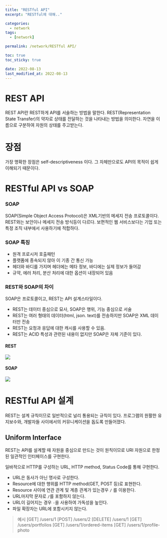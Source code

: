```yaml
---
title: "RESTful API"
excerpt: "RESTful에 대해.."

categories:
  - network
tags:
  - [network]

permalink: /network/RESTful API/

toc: true
toc_sticky: true

date: 2022-08-13
last_modified_at: 2022-08-13
---
```


# REST API
REST API란 REST하게 API를 서술하는 방법을 말한다. 
REST(Representation State Transfer)의 약자로 상태를 전달하는 것을 나타내는 방법을 의미한다. 자연을 이름으로 구분하여 자원의 상태를 주고받는다.

# 장점
가장 명확한 장점은 self-descriptiveness 이다. 그 자체만으로도 API의 목적이 쉽게 이해되기 때문이다.

# RESTful API vs SOAP

### SOAP
SOAP(Simple Object Access Protocol)은 XML기반의 메세지 전송 프로토콜이다. REST와는 보안이나 메세지 전송 방식등이 다르다. 보편적인 웹 서비스보다는 기업 또는 특정 조직 내부에서 사용하기에 적합하다.

### SOAP 특징
- 원격 프로시저 호출패턴
- 플랫폼에 종속되지 않아 이 기종 간 통신 가능
- 헤더와 바디를 가지며 헤더에는 메타 정보, 바디에는 실제 정보가 들어감
- 규약, 에러 처리, 분산 처리에 대한 옵션이 내장되어 있음

### REST와 SOAP의 차이

SOAP은 프로토콜이고, REST는 API 설계스타일이다.

- REST는 데이터 중심으로 묘사, SOAP은 행위, 기능 중심으로 서술
- REST는 여러 형태의 데이터(html, json. text)를 전송하지만 SOAP은 XML 데이터만 전송
- REST는 요청과 응답에 대한 캐시를 사용할 수 있음.
- REST는 ACID 특성과 관련된 내용이 없지만 SOAP은 자체 기준이 있다.

#### REST
![](https://velog.velcdn.com/images/sangwoo/post/e5c59660-fc3d-4d73-b161-de7ef38e68f2/image.png)

#### SOAP
![](https://velog.velcdn.com/images/sangwoo/post/92dc2b1e-9776-4d74-8518-eb201f45db4c/image.png)

# RESTful API 설계
REST는 설계 규칙이므로 일반적으로 널리 통용되는 규칙이 있다. 프로그램의 원활한 유지보수와, 개발자들 사이에서의 커뮤니케이션을 돕도록 만들어졌다.

## Uniform Interface

REST는 API를 설계할 때 자원을 중심으로 만드는 것이 원칙이므로 URI 자원으로 한정된 일관적인 인터페이스를 구현한다.

일바적으로 HTTP를 구성하는 URL, HTTP method, Status Code를 통해 구현한다.
- URL은 동사가 아닌 명사로 구성한다.
- Resource에 대한 행위를 HTTP method(GET, POST 등)로 표현한다.
- Resource 사이에 연관 관계 및 계층 관계가 있는경우 `/` 를 이용한다.
- URL마지막 문자로 `/`를 포함하지 않는다.
- URL이 길어지는 경우 `-`을 사용하여 가독성을 높인다.
- 파일 확장자는 URL에 포함시키지 않는다.

>예시
[GET]	/users/1
[POST]	/users/2
[DELETE]	/users/1
[GET] /users/portfolios
[GET] /users/1/ordered-items
[GET] /users/1/profile-photo

